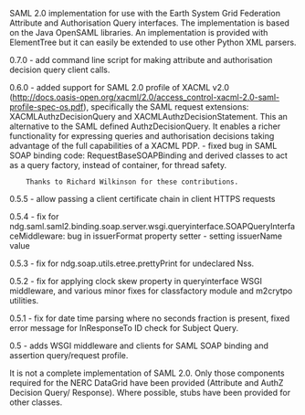 SAML 2.0 implementation for use with the Earth System Grid Federation Attribute 
and Authorisation Query interfaces.  The implementation is based on the Java 
OpenSAML libraries.  An implementation is provided with ElementTree but it can 
easily be extended to use other Python XML parsers.

0.7.0 - add command line script for making attribute and authorisation decision
        query client calls.
        
0.6.0 - added support for SAML 2.0 profile of XACML v2.0 (http://docs.oasis-open.org/xacml/2.0/access_control-xacml-2.0-saml-profile-spec-os.pdf),
        specifically the SAML request extensions: XACMLAuthzDecisionQuery and 
        XACMLAuthzDecisionStatement.  This an alternative to the SAML defined
        AuthzDecisionQuery.  It enables a richer functionality for expressing
        queries and authorisation decisions taking advantage of the full
        capabilities of a XACML PDP.
      - fixed bug in SAML SOAP binding code: RequestBaseSOAPBinding and derived 
        classes to act as a query factory, instead of container, for thread 
        safety.
        
        Thanks to Richard Wilkinson for these contributions.
        
0.5.5 - allow passing a client certificate chain in client HTTPS requests

0.5.4 - fix for ndg.saml.saml2.binding.soap.server.wsgi.queryinterface.SOAPQueryInterfaceMiddleware:
bug in issuerFormat property setter - setting issuerName value

0.5.3 - fix for ndg.soap.utils.etree.prettyPrint for undeclared Nss.

0.5.2 - fix for applying clock skew property in queryinterface WSGI middleware,
and various minor fixes for classfactory module and m2crytpo utilities.

0.5.1 - fix for date time parsing where no seconds fraction is present, fixed
error message for InResponseTo ID check for Subject Query.

0.5 - adds WSGI middleware and clients for SAML SOAP binding and assertion
query/request profile.

It is not a complete implementation of SAML 2.0.  Only those components required
for the NERC DataGrid have been provided (Attribute and AuthZ Decision Query/
Response).  Where possible, stubs have been provided for other classes.

